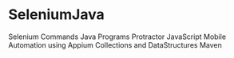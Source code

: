 # SeleniumJava

Selenium Commands
Java Programs
Protractor
JavaScript
Mobile Automation using Appium
Collections and DataStructures
Maven
